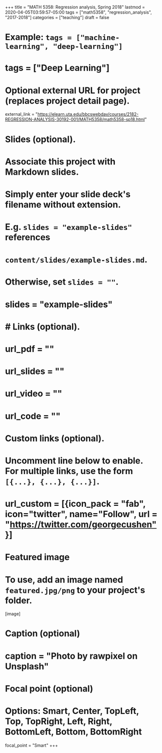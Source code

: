 +++
title = "MATH 5358: Regression analysis, Spring 2018"
lastmod = 2020-04-05T03:59:57-05:00
tags = ["math5358", "regression_analysis", "2017-2018"]
categories = ["teaching"]
draft = false
# Example: `tags = ["machine-learning", "deep-learning"]`
# tags = ["Deep Learning"]

# Optional external URL for project (replaces project detail page).
external_link = "https://elearn.uta.edu/bbcswebdav/courses/2182-REGRESSION-ANALYSIS-30192-001/MATH5358/math5358-sp18.html"

# Slides (optional).
#   Associate this project with Markdown slides.
#   Simply enter your slide deck's filename without extension.
#   E.g. `slides = "example-slides"` references
#   `content/slides/example-slides.md`.
#   Otherwise, set `slides = ""`.
# slides = "example-slides"

# # Links (optional).
# url_pdf = ""
# url_slides = ""
# url_video = ""
# url_code = ""

# Custom links (optional).
#   Uncomment line below to enable. For multiple links, use the form `[{...}, {...}, {...}]`.
# url_custom = [{icon_pack = "fab", icon="twitter", name="Follow", url = "https://twitter.com/georgecushen"}]

# Featured image
# To use, add an image named `featured.jpg/png` to your project's folder.
[image]
  # Caption (optional)
  # caption = "Photo by rawpixel on Unsplash"

  # Focal point (optional)
  # Options: Smart, Center, TopLeft, Top, TopRight, Left, Right, BottomLeft, Bottom, BottomRight
  focal_point = "Smart"
+++
